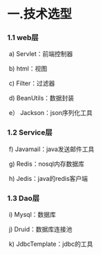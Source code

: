 # 一.技术选型

### 1.1 web层

​		a)     Servlet：前端控制器

​		b)     html：视图

​		c)     Filter：过滤器

​		d)     BeanUtils：数据封装

​		e）   Jackson：json序列化工具

### 1.2 Service层

​		f)     Javamail：java发送邮件工具

​		g)     Redis：nosql内存数据库

​		h)     Jedis：java的redis客户端

### 1.3 Dao层

​		i)     Mysql：数据库

​		j)     Druid：数据库连接池

​	    k)      JdbcTemplate：jdbc的工具



